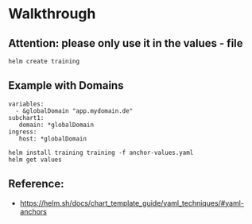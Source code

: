 # Walkthrough 

## Attention: please only use it in the values - file 

```
helm create training
```

## Example with Domains

```
variables:
  - &globalDomain "app.mydomain.de"
subchart1:
   domain: *globalDomain 
ingress:
   host: *globalDomain
```

```
helm install training training -f anchor-values.yaml
helm get values  
```

## Reference:

  * https://helm.sh/docs/chart_template_guide/yaml_techniques/#yaml-anchors
